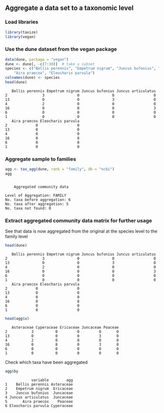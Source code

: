 ## Aggregate a data set to a taxonomic level




### Load libraries


```r
library(taxize)
library(vegan)
```


### Use the dune dataset from the vegan package


```r
data(dune, package = "vegan")
dune <- dune[, -c(7:30)]  # take a subset
species <- c("Bellis perennis", "Empetrum nigrum", "Juncus bufonius", "Juncus articulatus", 
    "Aira praecox", "Eleocharis parvula")
colnames(dune) <- species
head(dune)
```

```
   Bellis perennis Empetrum nigrum Juncus bufonius Juncus articulatus
2                3               0               0                  0
13               0               0               3                  0
4                2               0               0                  0
16               0               0               0                  3
6                0               0               0                  0
1                0               0               0                  0
   Aira praecox Eleocharis parvula
2             0                  0
13            0                  0
4             0                  0
16            0                  8
6             0                  0
1             0                  0
```


### Aggregate sample to families


```r
agg <- tax_agg(dune, rank = "family", db = "ncbi")
agg
```

```

	Aggregated community data

Level of Aggregation: FAMILY
No. taxa before aggregation: 6
No. taxa after aggregation: 5
No. taxa not found: 0
```


### Extract aggregated community data matrix for further usage

See that data is now aggregated from the original at the species level to the family level


```r
head(dune)
```

```
   Bellis perennis Empetrum nigrum Juncus bufonius Juncus articulatus
2                3               0               0                  0
13               0               0               3                  0
4                2               0               0                  0
16               0               0               0                  3
6                0               0               0                  0
1                0               0               0                  0
   Aira praecox Eleocharis parvula
2             0                  0
13            0                  0
4             0                  0
16            0                  8
6             0                  0
1             0                  0
```

```r
head(agg$x)
```

```
   Asteraceae Cyperaceae Ericaceae Juncaceae Poaceae
2           3          0         0         0       0
13          0          0         0         3       0
4           2          0         0         0       0
16          0          8         0         3       0
6           0          0         0         0       0
1           0          0         0         0       0
```


Check which taxa have been aggregated


```r
agg$by
```

```
            variable        agg
1    Bellis perennis Asteraceae
2    Empetrum nigrum  Ericaceae
3    Juncus bufonius  Juncaceae
4 Juncus articulatus  Juncaceae
5       Aira praecox    Poaceae
6 Eleocharis parvula Cyperaceae
```

